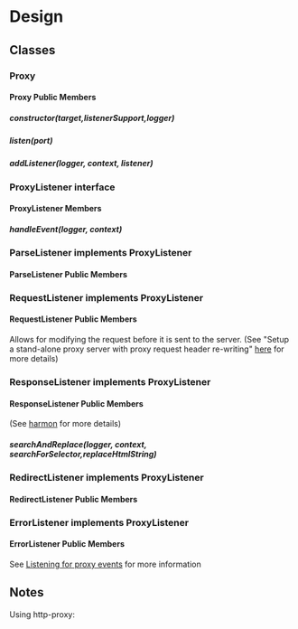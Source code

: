 # Design

## Classes

### Proxy

#### Proxy Public Members

##### constructor(target,listenerSupport,logger)

##### listen(port)

##### addListener(logger, context, listener)

### ProxyListener interface

#### ProxyListener  Members

##### handleEvent(logger, context) 

### ParseListener implements ProxyListener

#### ParseListener Public Members

### RequestListener implements ProxyListener

#### RequestListener Public Members
Allows for modifying the request before it is sent to the server. (See "Setup a stand-alone proxy server with proxy request header re-writing" [here](https://www.npmjs.com/package/http-proxy#listening-for-proxy-events)
 for more details)

### ResponseListener implements ProxyListener

#### ResponseListener Public Members

(See [harmon](https://github.com/No9/harmon) for more details)

##### searchAndReplace(logger, context, searchForSelector,replaceHtmlString)

### RedirectListener implements ProxyListener

#### RedirectListener Public Members

### ErrorListener implements ProxyListener

#### ErrorListener Public Members

See [Listening for proxy events](https://www.npmjs.com/package/http-proxy#listening-for-proxy-events) for more information


## Notes

Using http-proxy:
